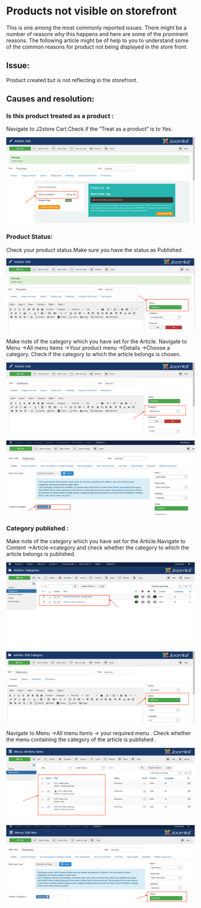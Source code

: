 # Products not visible on storefront

This is one among the most commonly reported issues. There might be a number of reasons why this happens and here are some of the prominent reasons. The following article might be of help to you to understand some of the common reasons for product not being displayed in the store front.

## Issue: <a id="issue"></a>

Product created but is not reflecting in the storefront.

## Causes and resolution: <a id="causes-and-resolution"></a>

### Is this product treated as a product : <a id="is-this-product-treated-as-a-product-"></a>

Navigate to J2store Cart.Check if the “Treat as a product” is to Yes. 

![Treat as product](https://raw.githubusercontent.com/j2store/doc-images/master/troubleshooting-guide/products-not-visible/product-not-vis-treatproduct.png)

### Product Status: <a id="product-status"></a>

Check your product status.Make sure you have the status as Published . 

![Publish product](https://raw.githubusercontent.com/j2store/doc-images/master/troubleshooting-guide/products-not-visible/product-not-vis-publish-product.png)

Make note of the category which you have set for the Article. Navigate to Menu -&gt;All menu items -&gt;Your product menu -&gt;Details -&gt;Choose a category. Check if the category to which the article belongs is chosen. 

![Choose category](https://raw.githubusercontent.com/j2store/doc-images/master/troubleshooting-guide/products-not-visible/product-not-visi-choose-cat.png)

![Choose category in menu](https://raw.githubusercontent.com/j2store/doc-images/master/troubleshooting-guide/products-not-visible/product-not-visi-choose-cat-menu.png)

### Category published :  <a id="category-published-"></a>

Make note of the category which you have set for the Article.Navigate to Content -&gt;Article-&gt;category and check whether the category to which the article belongs is published.

 

![Is category published](https://raw.githubusercontent.com/j2store/doc-images/master/troubleshooting-guide/products-not-visible/product-not-visi-cat-publi.png)

![Category published](https://raw.githubusercontent.com/j2store/doc-images/master/troubleshooting-guide/products-not-visible/product-not-visi-cat-publ-cat.png)

Navigate to Menu -&gt;All menu items -&gt; your required menu . Check whether the menu containing the category of the article is published .

![Menu Published](https://raw.githubusercontent.com/j2store/doc-images/master/troubleshooting-guide/products-not-visible/product-not-visible-menu-publish.png)

![Is menu published](https://raw.githubusercontent.com/j2store/doc-images/master/troubleshooting-guide/products-not-visible/product-not-visi-menu-publ-menu.png)

